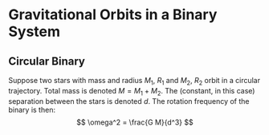 
# Gravitational Orbits in a Binary System

## Circular Binary 

Suppose two stars with mass and radius $M_1$, $R_1$ and $M_2$, $R_2$ orbit in a circular trajectory.  Total mass is denoted $M = M_1 + M_2$.  The (constant, in this case) separation between the stars is denoted $d$.  The rotation frequency of the binary is then:
$$ \omega^2 = \frac{G M}{d^3} $$